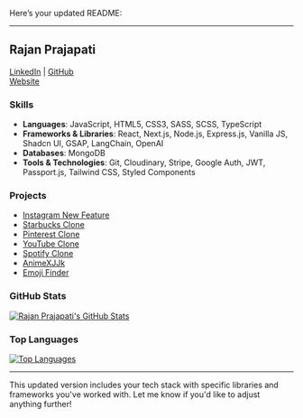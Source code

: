 Here’s your updated README:

---

## Rajan Prajapati

[LinkedIn](https://www.linkedin.com/in/rajanprajapati1/) | [GitHub](https://github.com/rajanprajapati1)  
[Website](https://www.oneorigin.us/)

### Skills
- **Languages**: JavaScript, HTML5, CSS3, SASS, SCSS, TypeScript
- **Frameworks & Libraries**: React, Next.js, Node.js, Express.js, Vanilla JS, Shadcn UI, GSAP, LangChain, OpenAI
- **Databases**: MongoDB
- **Tools & Technologies**: Git, Cloudinary, Stripe, Google Auth, JWT, Passport.js, Tailwind CSS, Styled Components

### Projects
- [Instagram New Feature](https://github.com/rajanprajapati1/instagram-new-feature-liked-by-friend)
- [Starbucks Clone](https://github.com/rajanprajapati1/StarBucksClone)
- [Pinterest Clone](https://github.com/rajanprajapati1/pinterest_Clone)
- [YouTube Clone](https://github.com/rajanprajapati1/You_Tube_Clone)
- [Spotify Clone](https://github.com/rajanprajapati1/spotify-clone)
- [AnimeXJJk](https://github.com/rajanprajapati1/AnimeXJJk)
- [Emoji Finder](https://github.com/rajanprajapati1/emojiFinder.com)

### GitHub Stats
[![Rajan Prajapati's GitHub Stats](https://github-readme-stats.vercel.app/api?username=rajanprajapati1&show_icons=true&theme=dark)](https://github.com/anuraghazra/github-readme-stats)

### Top Languages
[![Top Languages](https://github-readme-stats.vercel.app/api/top-langs/?username=rajanprajapati1&langs_count=9&hide=html,css&custom_title=My%Top%20Languages)](https://github.com/anuraghazra/github-readme-stats)

---

This updated version includes your tech stack with specific libraries and frameworks you've worked with. Let me know if you'd like to adjust anything further!
